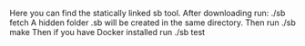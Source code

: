 Here you can find the statically linked sb tool.
After downloading run: ./sb fetch 
A hidden folder .sb will be created in the same directory.
Then run ./sb make 
Then if you have Docker installed run ./sb test